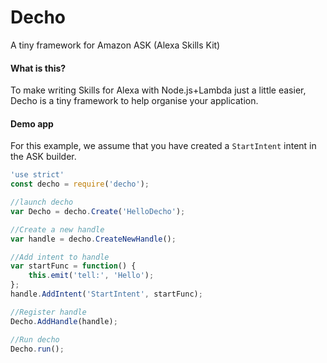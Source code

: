 # Decho
 A tiny framework for Amazon ASK (Alexa Skills Kit)


#### What is this?
To make writing Skills for Alexa with Node.js+Lambda just a little easier, Decho is a tiny framework to help organise your application.



#### Demo app

For this example, we assume that you have created a `StartIntent` intent in the ASK builder.

```javascript
'use strict'
const decho = require('decho');

//launch decho
var Decho = decho.Create('HelloDecho');

//Create a new handle
var handle = decho.CreateNewHandle();

//Add intent to handle
var startFunc = function() {
    this.emit('tell:', 'Hello');
};
handle.AddIntent('StartIntent', startFunc);

//Register handle
Decho.AddHandle(handle);

//Run decho
Decho.run();
```